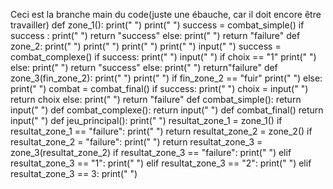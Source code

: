 Ceci est la branche main du code(juste une ébauche, car il doit encore être travailler)
def zone_1(): 
      print("  ")
      print("  ")
      success  = combat_simple()
      if success :
         print(" ")
         return "success"
      else:
         print(" ")
         return "failure"
def zone_2:
        print(" ")
        print(" ")
        print(" ")
        print(" ")
        input(" ")
        success = combat_complexe()
        if success:
            print(" ")
            input(" ")
            if choix == "1"
                print(" ")
             else:
                print(" ")
              return "success"
       else: 
              print(" ")
              return"failure"
def zone_3(fin_zone_2):
        print(" ")
        print(" ")
        if fin_zone_2 == "fuir"
             print(" ")
        else:
             print(" ")
          combat = combat_final()
          if  success:
               print(" ")
               choix = input(" ")
           return choix
           else:
                 print(" ")
                 return "failure"
def  combat_simple():
      return input(" ")
def combat_complexe():
       return input(" ")
def combat_final()
       return input(" ")
def jeu_principal():
       print(" ")
       resultat_zone_1 = zone_1()
       if resultat_zone_1 == "failure":
           print(" ")
           return
        resultat_zone_2 = zone_2()
        if resultat_zone_2 = "failure":
            print(" ")
            return
            resultat_zone_3 = zone_3(resultat_zone_2)
        if resultat_zone_3 == "failure":
            print(" ")
         elif resultat_zone_3 == "1":
             print(" ")
         elif resultat_zone_3 == "2":
              print(" ")
         elif resultat_zone_3 == 3:
              print(" ")
